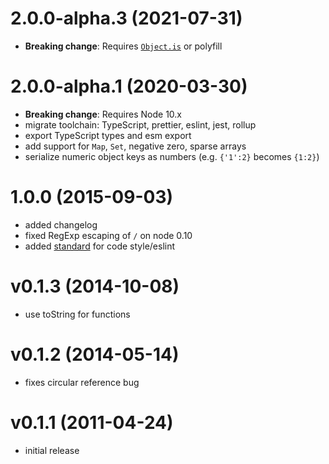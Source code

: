 # 2.0.0-alpha.3 (2021-07-31)
  * **Breaking change**: Requires [`Object.is`](https://caniuse.com/mdn-javascript_builtins_object_is) or polyfill

# 2.0.0-alpha.1 (2020-03-30)
  * **Breaking change**: Requires Node 10.x
  * migrate toolchain: TypeScript, prettier, eslint, jest, rollup
  * export TypeScript types and esm export
  * add support for `Map`, `Set`, negative zero, sparse arrays
  * serialize numeric object keys as numbers (e.g. `{'1':2}` becomes `{1:2}`)

# 1.0.0 (2015-09-03)

  * added changelog
  * fixed RegExp escaping of `/` on node 0.10
  * added [standard](https://github.com/feross/standard) for code style/eslint

# v0.1.3 (2014-10-08)

  * use toString for functions

# v0.1.2 (2014-05-14)

  * fixes circular reference bug

# v0.1.1 (2011-04-24)

  * initial release
